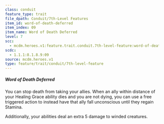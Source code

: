 ```yaml
---
class: conduit
feature_type: trait
file_dpath: Conduit/7th-Level Features
item_id: word-of-death-deferred
item_index: 09
item_name: Word of Death Deferred
level: 7
scc:
  - mcdm.heroes.v1:feature.trait.conduit.7th-level-feature:word-of-death-deferred
scdc:
  - 1.1.1:8.1.8.9:09
source: mcdm.heroes.v1
type: feature/trait/conduit/7th-level-feature
---
```


##### Word of Death Deferred

You can stop death from taking your allies. When an ally within distance of your Healing Grace ability dies and you are not dying, you can use a free triggered action to instead have that ally fall unconscious until they regain Stamina.

Additionally, your abilities deal an extra 5 damage to winded creatures.
